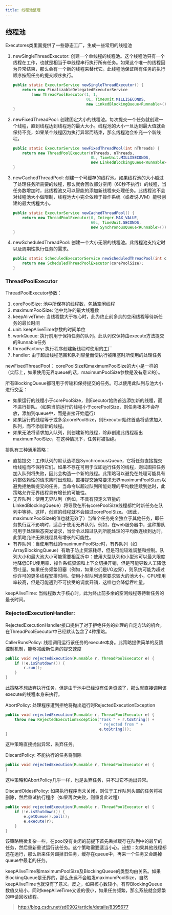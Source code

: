 ```yaml
---
title: 线程池整理
---
```


## 线程池

Executores类里面提供了一些静态工厂，生成一些常用的线程池

1. newSingleThreadExecutor: 创建一个单线程的线程池。这个线程池只有一个线程在工作，也就是相当于单线程串行执行所有任务。如果这个唯一的线程因为异常结束，那么会有一个新的线程来替代它。此线程池保证所有任务的执行顺序按照任务的提交顺序执行。

    ```java
    public static ExecutorService newSingleThreadExecutor() {
        return new FinalizableDelegatedExecutorService
            (new ThreadPoolExecutor(1, 1,
                                    0L, TimeUnit.MILLISECONDS,
                                    new LinkedBlockingQueue<Runnable>()));
    }
    ```
<!--more-->
2. newFixedThreadPool: 创建固定大小的线程池。每次提交一个任务就创建一个线程，直到线程达到线程池的最大大小。线程池的大小一旦达到最大值就会保持不变，如果某个线程因为执行异常而结束，那么线程池会补充一个新线程。

    ```java
    public static ExecutorService newFixedThreadPool(int nThreads) {
        return new ThreadPoolExecutor(nThreads, nThreads,
                                      0L, TimeUnit.MILLISECONDS,
                                      new LinkedBlockingQueue<Runnable>());
    }
    ```

3. newCachedThreadPool: 创建一个可缓存的线程池。如果线程池的大小超过了处理任务所需要的线程，那么就会回收部分空闲（60秒不执行）的线程，当任务数增加时，此线程池又可以智能的添加新线程来处理任务。此线程池不会对线程池大小做限制，线程池大小完全依赖于操作系统（或者说JVM）能够创建的最大线程大小。

    ```java
    public static ExecutorService newCachedThreadPool() {
        return new ThreadPoolExecutor(0, Integer.MAX_VALUE,
                                      60L, TimeUnit.SECONDS,
                                      new SynchronousQueue<Runnable>());
    }
    ```

4. newScheduledThreadPool: 创建一个大小无限的线程池。此线程池支持定时以及周期性执行任务的需求。

    ```java
    public static ScheduledExecutorService newScheduledThreadPool(int corePoolSize) {
        return new ScheduledThreadPoolExecutor(corePoolSize);
    }
    ```

### ThreadPoolExecutor

ThreadPoolExecutor参数：

1. corePoolSize: 池中所保存的线程数，包括空闲线程
2. maximumPoolSize: 池中允许的最大线程数
3. keepAliveTime: 当线程数大于核心时，此为终止前多余的空闲线程等待新任务的最长时间
4. unit: keepAliveTime参数的时间单位
5. workQueue: 执行前用于保持任务的队列。此队列仅保持由execute方法提交的Runnable任务
6. threadFactory: 执行程序创建新线程时使用的工厂
7. handler: 由于超出线程范围和队列容量而使执行被阻塞时所使用的处理任务

newFixedThreadPool： corePoolSize和maximumPoolSize的大小是一样的（实际上，如果使用无界queue的话，maximumPoolSize参数是没有意义的）。

所有BlockingQueue都可用于传输和保持提交的任务。可以使用此队列与池大小进行交互：

- 如果运行的线程小于corePoolSize，则Executor始终首选添加新的线程，而不进行排队。（如果当前运行的线程小于corePoolSize，则任务根本不会存放，添加到queue中，而是直接开始运行）
- 如果运行的线程等于或多余corePoolSize，则Executor始终首选将请求加入队列，而不添加新的线程。
- 如果无法将请求加入队列，则创建新的线程，除非创建此线程超出maximumPoolSize，在这种情况下，任务将被拒绝。

排队有三种通用策略：

- 直接提交：工作队列的默认选项是SynchronousQueue，它将任务直接提交给线程而不保持它们。如果不存在可用于立即运行任务的线程，则试图把任务加入队列将失败，因此会构造一个新的线程。此策略可以避免在处理可能具有内部依赖性的请求集时出现锁。直接提交通常要求无界maximumPoolSizes以避免拒绝新提交的任务。当命令以超过队列所能处理的平均数连续到达时，此策略允许无界线程具有增长的可能性。
- 无界队列：使用无界队列（例如，不具有预定义容量的LinkedBlockingQueue）将导致在所有corePoolSize线程都忙时新任务在队列中等待。这样，创建的线程就不会超过corePoolSize。（因此，maximumPoolSize的值也就无效了）当每个任务完全独立于其他任务，即任务执行互不影响时，适合于使用无界队列。例如，在web服务器中，这种排队可用于处理瞬态突发请求，当命令以超过队列所能处理的平均数连续到达时，此策略允许无界线程具有增长的可能性。
- 有界队列：当使用有线的maximumPoolSize时，有界队列（如ArrayBlockingQueue）有助于防止资源耗尽，但是可能较难调整和控制。队列大小和最大池大小可能需要相互折中：使用大型队列和小型池可以最大限度地降低CPU使用率、操作系统资源和上下文切换开销，但是可能导致人工降低吞吐量。如果任务频繁阻塞（例如，如果它们是I/O边界），则系统可能为超过你许可的更多线程安排时间。使用小型队列通常要求较大的池大小，CPU使用率较高，但是可能遇到不可接受的调度开销，这样也会降低吞吐量。

keepAliveTime: 当线程数大于核心时，此为终止前多余的空闲线程等待新任务的最长时间。

### RejectedExecutionHandler:

RejectedExecutionHandler接口提供了对于拒绝任务的处理的自定方法的机会。在ThreadPoolExecutor中已经默认包含了4种策略。

CallerRunsPolicy: 线程调用运行该任务的execute本身。此策略提供简单的反馈控制机制，能够减缓新任务的提交速度

```java
public void rejectedExecution(Runnable r, ThreadPoolExecutor e) {
    if (!e.isShutdown()) {
        r.run();
    }
}
```
    
此策略不想放弃执行任务，但是由于池中已经没有任务资源了，那么就直接调用该execute的线程本身来执行。

AbortPolicy: 处理程序遭到拒绝将抛出运行时RejectedExecutionException

```java
public void rejectedExecution(Runnable r, ThreadPoolExecutor e) {
    throw new RejectedExecutionException("Task " + r.toString() +
                                         " rejected from " +
                                         e.toString());
}
```
    
这种策略直接抛出异常，丢弃任务。

DiscardPolicy: 不能执行的任务将删除

```java
public void rejectedExecution(Runnable r, ThreadPoolExecutor e) {
}
```

这种策略和AbortPolicy几乎一样，也是丢弃任务，只不过它不抛出异常。

DiscardOldestPolicy: 如果执行程序尚未关闭，则位于工作队列头部的任务将被删除，然后重试执行程序（如果再次失败，则重复此过程）

```java
public void rejectedExecution(Runnable r, ThreadPoolExecutor e) {
    if (!e.isShutdown()) {
        e.getQueue().poll();
        e.execute(r);
    }
}
```

该策略稍微复杂一些，在pool没有关闭的前提下首先丢掉缓存在队列中的最早的任务，然后重新重试运行该任务。这个策略需要适当小心。设想：如果其他线程都还在运行，那么新来任务踢掉旧任务，缓存在queue中，再来一个任务又会踢掉queue中最老的任务。

keepAliveTime和maximumPoolSize及BlockingQueue的类型均由关系。如果BlockingQueue是无界的，那么永远不会触发maximumPoolSize，自然keepAliveTime也就没有了意义。反之，如果核心数较小，有界BlockingQueue数值又较小，同时keepAliveTime又设的很小，如果任务频繁，那么系统就会频繁的申请回收线程。


> http://blog.csdn.net/sd0902/article/details/8395677

